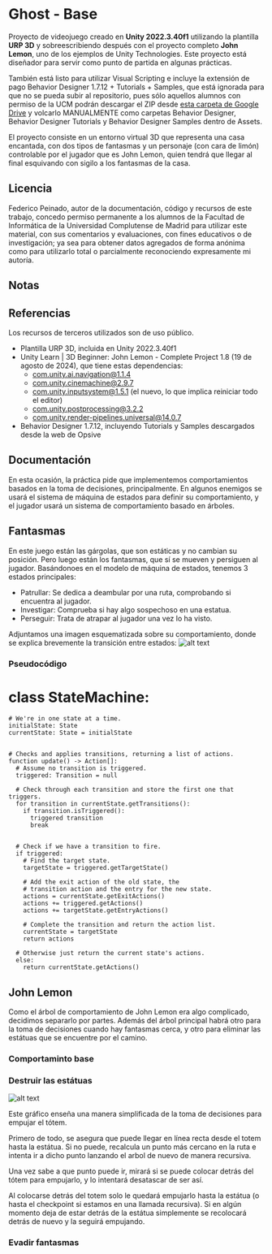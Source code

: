 # Ghost - Base
Proyecto de videojuego creado en **Unity 2022.3.40f1** utilizando la plantilla **URP 3D** y sobreescribiendo después con el proyecto completo **John Lemon**, uno de los ejemplos de Unity Technologies. Este proyecto está diseñador para servir como punto de partida en algunas prácticas.

También está listo para utilizar Visual Scripting e incluye la extensión de pago Behavior Designer 1.7.12 + Tutorials + Samples, que está ignorada para que no se pueda subir al repositorio, pues sólo aquellos alumnos con permiso de la UCM podrán descargar el ZIP desde [esta carpeta de Google Drive](https://drive.google.com/drive/folders/1K7ILY8UWtANnjcNmSEQYRh8Io0m23DLw) y volcarlo MANUALMENTE como carpetas Behavior Designer, Behavior Designer Tutorials y Behavior Designer Samples dentro de Assets.

El proyecto consiste en un entorno virtual 3D que representa una casa encantada, con dos tipos de fantasmas y un personaje (con cara de limón) controlable por el jugador que es John Lemon, quien tendrá que llegar al final esquivando con sigilo a los fantasmas de la casa.

## Licencia
Federico Peinado, autor de la documentación, código y recursos de este trabajo, concedo permiso permanente a los alumnos de la Facultad de Informática de la Universidad Complutense de Madrid para utilizar este material, con sus comentarios y evaluaciones, con fines educativos o de investigación; ya sea para obtener datos agregados de forma anónima como para utilizarlo total o parcialmente reconociendo expresamente mi autoría.

## Notas


## Referencias
Los recursos de terceros utilizados son de uso público.
* Plantilla URP 3D, incluida en Unity 2022.3.40f1
* Unity Learn | 3D Beginner: John Lemon - Complete Project 1.8 (19 de agosto de 2024), que tiene estas dependencias:
  * com.unity.ai.navigation@1.1.4
  * com.unity.cinemachine@2.9.7
  * com.unity.inputsystem@1.5.1 (el nuevo, lo que implica reiniciar todo el editor)
  * com.unity.postprocessing@3.2.2
  * com.unity.render-pipelines.universal@14.0.7
* Behavior Designer 1.7.12, incluyendo Tutorials y Samples descargados desde la web de Opsive


## Documentación
En esta ocasión, la práctica pide que implementemos comportamientos basados en la toma de decisiones, principalmente.
En algunos enemigos se usará el sistema de máquina de estados para definir su comportamiento, y el jugador usará un sistema de comportamiento basado en árboles.

## Fantasmas
En este juego están las gárgolas, que son estáticas y no cambian su posición. Pero luego están los fantasmas, que sí se mueven y persiguen al jugador.
Basándonoes en el modelo de máquina de estados, tenemos 3 estados principales:

- Patrullar: Se dedica a deambular por una ruta, comprobando si encuentra al jugador.
- Investigar: Comprueba si hay algo sospechoso en una estatua.
- Perseguir: Trata de atrapar al jugador una vez lo ha visto.

Adjuntamos una imagen esquematizada sobre su comportamiento, donde se explica brevemente la transición entre estados: 
![alt text](image.png)

### Pseudocódigo

  # class StateMachine:
    # We're in one state at a time.
    initialState: State
    currentState: State = initialState
  
  
    # Checks and applies transitions, returning a list of actions.
    function update() -> Action[]:
      # Assume no transition is triggered.
      triggered: Transition = null
    
      # Check through each transition and store the first one that triggers.
      for transition in currentState.getTransitions():
        if transition.isTriggered():
          triggered transition
          break
    

      # Check if we have a transition to fire.
      if triggered:
        # Find the target state.
        targetState = triggered.getTargetState()

        # Add the exit action of the old state, the
        # transition action and the entry for the new state.
        actions = currentState.getExitActions()
        actions += triggered.getActions()
        actions += targetState.getEntryActions()
    
        # Complete the transition and return the action list.
        currentState = targetState
        return actions
    
      # Otherwise just return the current state's actions.
      else:
        return currentState.getActions()


## John Lemon

Como el árbol de comportamiento de John Lemon era algo complicado, decidimos separarlo por partes. Además del árbol principal habrá otro para la toma de decisiones cuando hay fantasmas cerca, y otro para eliminar las estátuas que se encuentre por el camino.

### Comportaminto base


### Destruir las estátuas

![alt text](image-1.png)

Este gráfico enseña una manera simplificada de la toma de decisiones para empujar el tótem.

Primero de todo, se asegura que puede llegar en línea recta desde el totem hasta la estátua. Si no puede, recalcula un punto más cercano en la ruta e intenta ir a dicho punto lanzando el arbol de nuevo de manera recursiva. 

Una vez sabe a que punto puede ir, mirará si se puede colocar detrás del tótem para empujarlo, y lo intentará desatascar de ser así. 

Al colocarse detrás del totem solo le quedará empujarlo hasta la estátua (o hasta el checkpoint si estamos en una llamada recursiva). Si en algún momento deja de estar detrás de la estátua simplemente se recolocará detrás de nuevo y la seguirá empujando.

### Evadir fantasmas